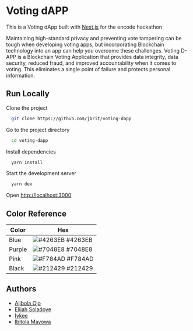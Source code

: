 
# Voting dAPP

This is a Voting dApp built with [Next.js](https://nextjs.org/) for the encode hackathon

Maintaining high-standard privacy and preventing vote tampering can be tough when developing voting apps, but incorporating Blockchain technology into an app can help you overcome these challenges.
Voting D-APP is a Blockchain Voting Application that provides data integrity, data security, reduced fraud, and improved accountability when it comes to voting. This eliminates a single point of failure and protects personal information.




## Run Locally

Clone the project

```bash
  git clone https://github.com/jbrit/voting-dapp
```

Go to the project directory

```bash
  cd voting-dapp
```

Install dependencies

```bash
  yarn install
```

Start the development server

```bash
  yarn dev
```
Open [http://localhost:3000](http://localhost:3000)


  ## Color Reference

| Color             | Hex                                                                |
| ----------------- | ------------------------------------------------------------------ |
| Blue | ![#4263EB](https://via.placeholder.com/10/4263EB?text=+) #4263EB |
| Purple | ![#7048E8](https://via.placeholder.com/10/7048E8?text=+) #7048E8 |
| Pink | ![#F784AD](https://via.placeholder.com/10/F784AD?text=+) #F784AD |
| Black | ![#212429](https://via.placeholder.com/10/212429?text=+) #212429 |


## Authors

- [Ajibola Ojo](https://www.github.com/jbrit)
- [Elijah Soladoye](https://www.github.com/showdow96)
- [Iykee](https://github.com/iyke4life)
- [Ibitola Mayowa](https://www.linkedin.com/in/ibitolamayowa/)



  



